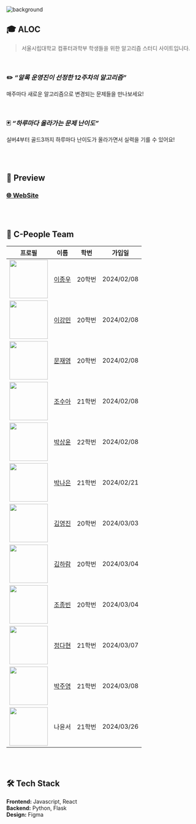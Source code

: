 ![background](https://github.com/ALOC-UOS/main/assets/43953794/0e3aea09-2a40-46f5-8489-fc829604f042)

## 🎓 ALOC

> 서울시립대학교 컴퓨터과학부 학생들을 위한 알고리즘 스터디 사이트입니다.

<br/>

### ✏️ _“알록 운영진이 선정한 12주차의 알고리즘”_ <br/>

매주마다 새로운 알고리즘으로 변경되는 문제들을 만나보세요!

<br/>

### 🃏 _“하루마다 올라가는 문제 난이도”_ <br/>

실버4부터 골드3까지 하루마다 난이도가 올라가면서 실력을 기를 수 있어요!

<br/>
<br/>

## 👀 Preview

### [🌐 WebSite](https://aloc.kr)

<br/>
<br/>

## 👥 C-People Team

|                                     프로필                                      |                     이름                     |  학번  |   가입일   |
| :-----------------------------------------------------------------------------: | :------------------------------------------: | :----: | :--------: |
| <img src='https://avatars.githubusercontent.com/u/43953794?v=4' width="100" />  |    [이종우](https://github.com/Dodolist)     | 20학번 | 2024/02/08 |
| <img src='https://avatars.githubusercontent.com/u/124661981?v=4' width="100" /> |  [이강민](https://github.com/SuperStarKang)  | 20학번 | 2024/02/08 |
| <img src='https://avatars.githubusercontent.com/u/121008507?v=4' width="100" /> |    [문재영](https://github.com/ProblmZro)    | 20학번 | 2024/02/08 |
| <img src='https://avatars.githubusercontent.com/u/105478962?v=4' width="100" /> |    [조수아](https://github.com/soonga00)     | 21학번 | 2024/02/08 |
| <img src='https://avatars.githubusercontent.com/u/109049398?v=4' width="100" /> |   [박상윤](https://github.com/sangyeun003)   | 22학번 | 2024/02/08 |
| <img src='https://avatars.githubusercontent.com/u/132985164?v=4' width="100" /> |     [박나은](https://github.com/na1-4an)     | 21학번 | 2024/02/21 |
| <img src='https://avatars.githubusercontent.com/u/81912273?v=4' width="100" />  |   [김영진](https://github.com/haochaen73)    | 20학번 | 2024/03/03 |
| <img src='https://avatars.githubusercontent.com/u/81912837?v=4' width="100" />  |    [김하람](https://github.com/alicehrk)     | 20학번 | 2024/03/04 |
| <img src='https://avatars.githubusercontent.com/u/81405795?v=4' width="100" />  |    [조종빈](https://github.com/jongbin26)    | 20학번 | 2024/03/04 |
| <img src='https://avatars.githubusercontent.com/u/81704465?v=4' width="100" />  |    [정다현](https://github.com/bronging)     | 21학번 | 2024/03/07 |
| <img src='https://avatars.githubusercontent.com/u/96644508?v=4' width="100" />  | [박주영](https://github.com/parkjuyeong0312) | 21학번 | 2024/03/08 |
| <img src='https://avatars.githubusercontent.com/u/155700091?v=4' width="100" /> |                    나윤서                    | 21학번 | 2024/03/26 |

<br/>
<br/>

## 🛠️ Tech Stack

<b>Frontend:</b> Javascript, React <br/>
<b>Backend:</b> Python, Flask <br/>
<b>Design:</b> Figma <br/>

